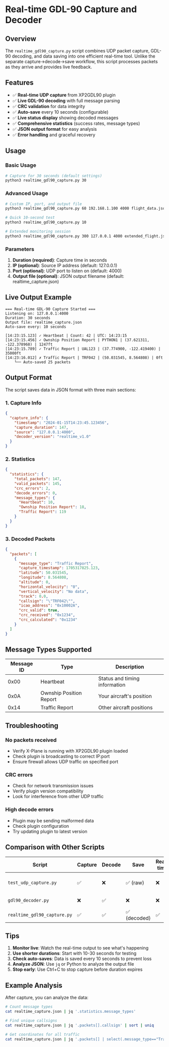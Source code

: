 # Real-time GDL-90 Capture and Decoder

## Overview

The `realtime_gdl90_capture.py` script combines UDP packet capture, GDL-90 decoding, and data saving into one efficient real-time tool. Unlike the separate capture→decode→save workflow, this script processes packets as they arrive and provides live feedback.

## Features

- ✅ **Real-time UDP capture** from XP2GDL90 plugin
- ✅ **Live GDL-90 decoding** with full message parsing
- ✅ **CRC validation** for data integrity
- ✅ **Auto-save** every 10 seconds (configurable)
- ✅ **Live status display** showing decoded messages
- ✅ **Comprehensive statistics** (success rates, message types)
- ✅ **JSON output format** for easy analysis
- ✅ **Error handling** and graceful recovery

## Usage

### Basic Usage
```bash
# Capture for 30 seconds (default settings)
python3 realtime_gdl90_capture.py 30
```

### Advanced Usage
```bash
# Custom IP, port, and output file
python3 realtime_gdl90_capture.py 60 192.168.1.100 4000 flight_data.json

# Quick 10-second test
python3 realtime_gdl90_capture.py 10

# Extended monitoring session
python3 realtime_gdl90_capture.py 300 127.0.0.1 4000 extended_flight.json
```

### Parameters
1. **Duration (required)**: Capture time in seconds
2. **IP (optional)**: Source IP address (default: 127.0.0.1)
3. **Port (optional)**: UDP port to listen on (default: 4000)
4. **Output file (optional)**: JSON output filename (default: realtime_capture.json)

## Live Output Example

```
=== Real-time GDL-90 Capture Started ===
Listening on: 127.0.0.1:4000
Duration: 30 seconds
Output file: realtime_capture.json
Auto-save every: 10 seconds

[14:23:15.123] ✓ Heartbeat | Count: 42 | UTC: 14:23:15
[14:23:15.456] ✓ Ownship Position Report | PYTHON1 | (37.621311, -122.378968) | 1247ft
[14:23:15.789] ✓ Traffic Report | UAL123 | (37.774900, -122.419400) | 35000ft
[14:23:16.012] ✗ Traffic Report | TRF042 | (50.031545, 8.564808) | 0ft
    └── Auto-saved 25 packets
```

## Output Format

The script saves data in JSON format with three main sections:

### 1. Capture Info
```json
{
  "capture_info": {
    "timestamp": "2024-01-15T14:23:45.123456",
    "capture_duration": 147,
    "source": "127.0.0.1:4000",
    "decoder_version": "realtime_v1.0"
  }
}
```

### 2. Statistics
```json
{
  "statistics": {
    "total_packets": 147,
    "valid_packets": 145,
    "crc_errors": 2,
    "decode_errors": 0,
    "message_types": {
      "Heartbeat": 10,
      "Ownship Position Report": 18,
      "Traffic Report": 119
    }
  }
}
```

### 3. Decoded Packets
```json
{
  "packets": [
    {
      "message_type": "Traffic Report",
      "capture_timestamp": 1705317825.123,
      "latitude": 50.031545,
      "longitude": 8.564808,
      "altitude": 0,
      "horizontal_velocity": "0",
      "vertical_velocity": "No data",
      "track": 0.0,
      "callsign": "\"TRF042\"",
      "icao_address": "0x10002A",
      "crc_valid": true,
      "crc_received": "0x1234",
      "crc_calculated": "0x1234"
    }
  ]
}
```

## Message Types Supported

| Message ID | Type | Description |
|------------|------|-------------|
| 0x00 | Heartbeat | Status and timing information |
| 0x0A | Ownship Position Report | Your aircraft's position |
| 0x14 | Traffic Report | Other aircraft positions |

## Troubleshooting

### No packets received
- Verify X-Plane is running with XP2GDL90 plugin loaded
- Check plugin is broadcasting to correct IP:port
- Ensure firewall allows UDP traffic on specified port

### CRC errors
- Check for network transmission issues
- Verify plugin version compatibility
- Look for interference from other UDP traffic

### High decode errors
- Plugin may be sending malformed data
- Check plugin configuration
- Try updating plugin to latest version

## Comparison with Other Scripts

| Script | Capture | Decode | Save | Real-time | Use Case |
|--------|---------|--------|------|-----------|----------|
| `test_udp_capture.py` | ✅ | ❌ | ✅ (raw) | ❌ | Raw packet capture |
| `gdl90_decoder.py` | ❌ | ✅ | ❌ | ❌ | Post-processing |
| `realtime_gdl90_capture.py` | ✅ | ✅ | ✅ (decoded) | ✅ | **Complete solution** |

## Tips

1. **Monitor live**: Watch the real-time output to see what's happening
2. **Use shorter durations**: Start with 10-30 seconds for testing
3. **Check auto-saves**: Data is saved every 10 seconds to prevent loss
4. **Analyze JSON**: Use `jq` or Python to analyze the output file
5. **Stop early**: Use Ctrl+C to stop capture before duration expires

## Example Analysis

After capture, you can analyze the data:

```bash
# Count message types
cat realtime_capture.json | jq '.statistics.message_types'

# Find unique callsigns
cat realtime_capture.json | jq '.packets[].callsign' | sort | uniq

# Get coordinates for all traffic
cat realtime_capture.json | jq '.packets[] | select(.message_type=="Traffic Report") | {callsign, latitude, longitude}'
```
